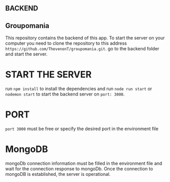 ## BACKEND 

## Groupomania 
This repository contains the backend of this app.
To start the server on your computer you need 
to clone the repository to this address `https://github.com/ThevenonT/groupomania.git`.
go to the backend folder and start the server.

# START THE SERVER
run `npm install` to install the dependencies and 
run `node run start` or `nodemon start` to start the backend server on `port: 3000`.

# PORT
`port 3000` must be free or specify the desired port in the environment file 

# MongoDB
mongoDb connection information must be filled in the environment file and wait for the connection response to mongoDb. 
Once the connection to mongoDB is established, the server is operational.
